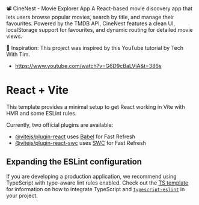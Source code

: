 📽️ CineNest - Movie Explorer App
A React-based movie discovery app that lets users browse popular movies, search by title, and manage their favourites. Powered by the TMDB API, CineNest features a clean UI, localStorage support for favourites, and dynamic routing for detailed movie views.

🧠 Inspiration: This project was inspired by this YouTube tutorial by Tech With Tim.
- https://www.youtube.com/watch?v=G6D9cBaLViA&t=386s

# React + Vite

This template provides a minimal setup to get React working in Vite with HMR and some ESLint rules.

Currently, two official plugins are available:

- [@vitejs/plugin-react](https://github.com/vitejs/vite-plugin-react/blob/main/packages/plugin-react) uses [Babel](https://babeljs.io/) for Fast Refresh
- [@vitejs/plugin-react-swc](https://github.com/vitejs/vite-plugin-react/blob/main/packages/plugin-react-swc) uses [SWC](https://swc.rs/) for Fast Refresh

## Expanding the ESLint configuration

If you are developing a production application, we recommend using TypeScript with type-aware lint rules enabled. Check out the [TS template](https://github.com/vitejs/vite/tree/main/packages/create-vite/template-react-ts) for information on how to integrate TypeScript and [`typescript-eslint`](https://typescript-eslint.io) in your project.


